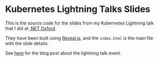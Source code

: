 # Kubernetes Lightning Talks Slides

This is the source code for the slides from my Kubernetes Lightning talk that I did at [.NET Oxford](https://www.meetup.com/dotnetoxford).

They have been built using [Reveal.js](https://revealjs.com/#/), and the `index.html` is the main file with the slide details.

See [here](https://www.danclarke.com/dotnetoxford-june-2018) for the blog post about the lightning talk event.

